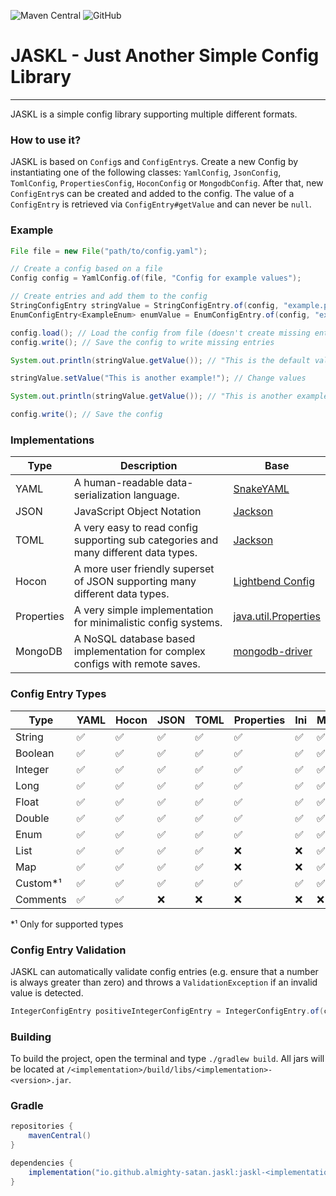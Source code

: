 ![Maven Central](https://img.shields.io/maven-central/v/io.github.almighty-satan.jaskl/jaskl-yaml?style=flat-square)
![GitHub](https://img.shields.io/github/license/Almighty-Satan/JASKL?style=flat-square)

# JASKL - Just Another Simple Config Library
___

JASKL is a simple config library supporting multiple different formats.

### How to use it?
JASKL is based on `Config`s and `ConfigEntry`s. 
Create a new Config by instantiating one of the following classes: 
`YamlConfig`, `JsonConfig`, `TomlConfig`, `PropertiesConfig`,  `HoconConfig` or `MongodbConfig`. 
After that, new `ConfigEntry`s can be created and added to the config. The value of a `ConfigEntry` is retrieved via
`ConfigEntry#getValue` and can never be `null`.

### Example
```java
File file = new File("path/to/config.yaml");

// Create a config based on a file
Config config = YamlConfig.of(file, "Config for example values");

// Create entries and add them to the config
StringConfigEntry stringValue = StringConfigEntry.of(config, "example.path.string", "An example String!", "This is the default value!");
EnumConfigEntry<ExampleEnum> enumValue = EnumConfigEntry.of(config, "example.path.enum", "An example String!", ExampleEnum.EXAMPLE);

config.load(); // Load the config from file (doesn't create missing entries)
config.write(); // Save the config to write missing entries

System.out.println(stringValue.getValue()); // "This is the default value!"

stringValue.setValue("This is another example!"); // Change values

System.out.println(stringValue.getValue()); // "This is another example!"

config.write(); // Save the config
```

### Implementations
| Type       | Description                                                                         | Base                                                                                        |
|------------|-------------------------------------------------------------------------------------|---------------------------------------------------------------------------------------------|
| YAML       | A human-readable data-serialization language.                                       | [SnakeYAML](https://bitbucket.org/snakeyaml/snakeyaml)                                      |
| JSON       | JavaScript Object Notation                                                          | [Jackson](https://github.com/FasterXML/jackson)                                             |
| TOML       | A very easy to read config supporting sub categories and many different data types. | [Jackson](https://github.com/FasterXML/jackson)                                             |
| Hocon      | A more user friendly superset of JSON supporting many different data types.         | [Lightbend Config](https://github.com/lightbend/config)                                     |
| Properties | A very simple implementation for minimalistic config systems.                       | [java.util.Properties](https://docs.oracle.com/javase/8/docs/api/java/util/Properties.html) |
| MongoDB    | A NoSQL database based implementation for complex configs with remote saves.        | [mongodb-driver](https://mvnrepository.com/artifact/org.mongodb/mongodb-driver-sync)        |

### Config Entry Types
| Type     | YAML | Hocon | JSON | TOML | Properties | Ini | MongoDB |
|----------|------|-------|------|------|------------|-----|---------|
| String   | ✅    | ✅     | ✅    | ✅    | ✅          | ✅   | ✅       |
| Boolean  | ✅    | ✅     | ✅    | ✅    | ✅          | ✅   | ✅       |
| Integer  | ✅    | ✅     | ✅    | ✅    | ✅          | ✅   | ✅       |
| Long     | ✅    | ✅     | ✅    | ✅    | ✅          | ✅   | ✅       |
| Float    | ✅    | ✅     | ✅    | ✅    | ✅          | ✅   | ✅       |
| Double   | ✅    | ✅     | ✅    | ✅    | ✅          | ✅   | ✅       |
| Enum     | ✅    | ✅     | ✅    | ✅    | ✅          | ✅   | ✅       |
| List     | ✅    | ✅     | ✅    | ✅    | ❌          | ❌   | ✅       |
| Map      | ✅    | ✅     | ✅    | ✅    | ❌          | ❌   | ✅       |
| Custom*¹ | ✅    | ✅     | ✅    | ✅    | ✅          | ✅   | ✅       |
| Comments | ✅    | ✅     | ❌    | ❌    | ❌          | ❌   | ❌       |

*¹ Only for supported types  

### Config Entry Validation
JASKL can automatically validate config entries (e.g. ensure that a number is always greater than zero) and throws a
`ValidationException` if an invalid value is detected.
```java
IntegerConfigEntry positiveIntegerConfigEntry = IntegerConfigEntry.of(config, "example.integer", "Example Integer", 1, Validator.INTEGER_POSITIVE);
```

### Building
To build the project, open the terminal and type `./gradlew build`. All jars will be located at `/<implementation>/build/libs/<implementation>-<version>.jar`.

### Gradle
```gradle
repositories {
    mavenCentral()
}

dependencies {
    implementation("io.github.almighty-satan.jaskl:jaskl-<implementation>:<version>")
}
```
